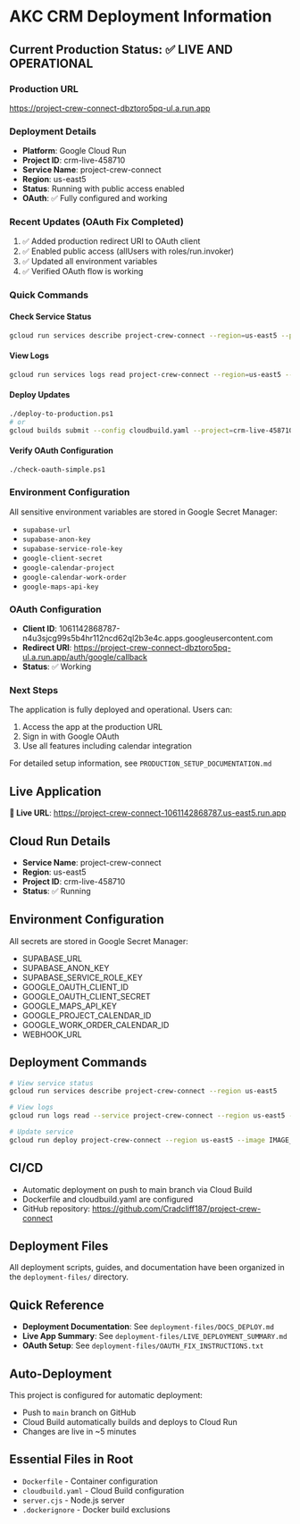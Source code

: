 # AKC CRM Deployment Information

## Current Production Status: ✅ LIVE AND OPERATIONAL

### Production URL

https://project-crew-connect-dbztoro5pq-ul.a.run.app

### Deployment Details

- **Platform**: Google Cloud Run
- **Project ID**: crm-live-458710
- **Service Name**: project-crew-connect
- **Region**: us-east5
- **Status**: Running with public access enabled
- **OAuth**: ✅ Fully configured and working

### Recent Updates (OAuth Fix Completed)

1. ✅ Added production redirect URI to OAuth client
2. ✅ Enabled public access (allUsers with roles/run.invoker)
3. ✅ Updated all environment variables
4. ✅ Verified OAuth flow is working

### Quick Commands

#### Check Service Status

```bash
gcloud run services describe project-crew-connect --region=us-east5 --project=crm-live-458710
```

#### View Logs

```bash
gcloud run services logs read project-crew-connect --region=us-east5 --project=crm-live-458710
```

#### Deploy Updates

```bash
./deploy-to-production.ps1
# or
gcloud builds submit --config cloudbuild.yaml --project=crm-live-458710
```

#### Verify OAuth Configuration

```bash
./check-oauth-simple.ps1
```

### Environment Configuration

All sensitive environment variables are stored in Google Secret Manager:

- `supabase-url`
- `supabase-anon-key`
- `supabase-service-role-key`
- `google-client-secret`
- `google-calendar-project`
- `google-calendar-work-order`
- `google-maps-api-key`

### OAuth Configuration

- **Client ID**: 1061142868787-n4u3sjcg99s5b4hr112ncd62ql2b3e4c.apps.googleusercontent.com
- **Redirect URI**: https://project-crew-connect-dbztoro5pq-ul.a.run.app/auth/google/callback
- **Status**: ✅ Working

### Next Steps

The application is fully deployed and operational. Users can:

1. Access the app at the production URL
2. Sign in with Google OAuth
3. Use all features including calendar integration

For detailed setup information, see `PRODUCTION_SETUP_DOCUMENTATION.md`

## Live Application

**🚀 Live URL**: https://project-crew-connect-1061142868787.us-east5.run.app

## Cloud Run Details

- **Service Name**: project-crew-connect
- **Region**: us-east5
- **Project ID**: crm-live-458710
- **Status**: ✅ Running

## Environment Configuration

All secrets are stored in Google Secret Manager:

- SUPABASE_URL
- SUPABASE_ANON_KEY
- SUPABASE_SERVICE_ROLE_KEY
- GOOGLE_OAUTH_CLIENT_ID
- GOOGLE_OAUTH_CLIENT_SECRET
- GOOGLE_MAPS_API_KEY
- GOOGLE_PROJECT_CALENDAR_ID
- GOOGLE_WORK_ORDER_CALENDAR_ID
- WEBHOOK_URL

## Deployment Commands

```bash
# View service status
gcloud run services describe project-crew-connect --region us-east5

# View logs
gcloud run logs read --service project-crew-connect --region us-east5 --limit 50

# Update service
gcloud run deploy project-crew-connect --region us-east5 --image IMAGE_URL
```

## CI/CD

- Automatic deployment on push to main branch via Cloud Build
- Dockerfile and cloudbuild.yaml are configured
- GitHub repository: https://github.com/Cradcliff187/project-crew-connect

## Deployment Files

All deployment scripts, guides, and documentation have been organized in the `deployment-files/` directory.

## Quick Reference

- **Deployment Documentation**: See `deployment-files/DOCS_DEPLOY.md`
- **Live App Summary**: See `deployment-files/LIVE_DEPLOYMENT_SUMMARY.md`
- **OAuth Setup**: See `deployment-files/OAUTH_FIX_INSTRUCTIONS.txt`

## Auto-Deployment

This project is configured for automatic deployment:

- Push to `main` branch on GitHub
- Cloud Build automatically builds and deploys to Cloud Run
- Changes are live in ~5 minutes

## Essential Files in Root

- `Dockerfile` - Container configuration
- `cloudbuild.yaml` - Cloud Build configuration
- `server.cjs` - Node.js server
- `.dockerignore` - Docker build exclusions
